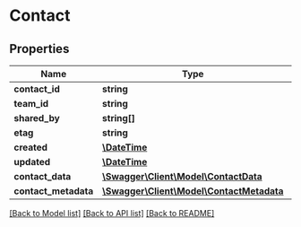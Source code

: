# Contact

## Properties
Name | Type | Description | Notes
------------ | ------------- | ------------- | -------------
**contact_id** | **string** |  | [optional] 
**team_id** | **string** |  | [optional] 
**shared_by** | **string[]** |  | [optional] 
**etag** | **string** |  | [optional] 
**created** | [**\DateTime**](\DateTime.md) |  | [optional] 
**updated** | [**\DateTime**](\DateTime.md) |  | [optional] 
**contact_data** | [**\Swagger\Client\Model\ContactData**](ContactData.md) |  | [optional] 
**contact_metadata** | [**\Swagger\Client\Model\ContactMetadata**](ContactMetadata.md) |  | [optional] 

[[Back to Model list]](../README.md#documentation-for-models) [[Back to API list]](../README.md#documentation-for-api-endpoints) [[Back to README]](../README.md)

